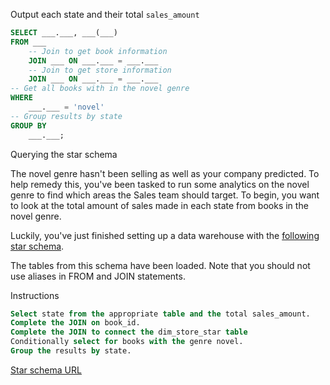 Output each state and their total `sales_amount`

~~~sql
SELECT ___.___, ___(___)
FROM ___
	-- Join to get book information
    JOIN ___ ON ___.___ = ___.___
	-- Join to get store information
    JOIN ___ ON ___.___ = ___.___
-- Get all books with in the novel genre
WHERE  
    ___.___ = 'novel'
-- Group results by state
GROUP BY
    ___.___;
~~~

Querying the star schema

The novel genre hasn't been selling as well as your company predicted. To help remedy this, you've been tasked to run some analytics on the novel genre to find which areas the Sales team should target. To begin, you want to look at the total amount of sales made in each state from books in the novel genre.

Luckily, you've just finished setting up a data warehouse with the [following star schema](https://campus.datacamp.com/courses/database-design/database-schemas-and-normalization?ex=6).

The tables from this schema have been loaded. Note that you should not use aliases in FROM and JOIN statements.

Instructions

~~~sql
Select state from the appropriate table and the total sales_amount.
Complete the JOIN on book_id.
Complete the JOIN to connect the dim_store_star table
Conditionally select for books with the genre novel.
Group the results by state.
~~~

[Star schema URL](https://assets.datacamp.com/production/repositories/5311/datasets/75bc5e6de9085df105fd4cd1af69752786096617/book-star.png)

